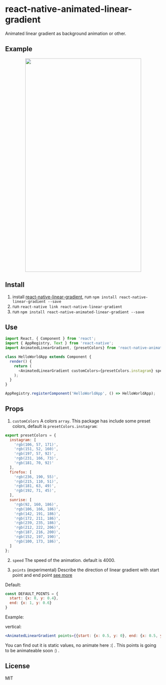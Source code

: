 # react-native-animated-linear-gradient
Animated linear gradient as background animation or other.


## Example

<p align="center">
  <img src="https://github.com/heineiuo/react-native-animated-linear-gradient/raw/master/.github/capture.gif" width=375 height=688>
<br>

## Install

1. install [react-native-linear-gradient](https://github.com/react-native-community/react-native-linear-gradient),  run `npm install react-native-linear-gradient --save` 
2. run `react-native link react-native-linear-gradient`
3. run `npm install react-native-animated-linear-gradient --save`


## Use

```javascript
import React, { Component } from 'react';
import { AppRegistry, Text } from 'react-native';
import AnimatedLinearGradient, {presetColors} from 'react-native-animated-linear-gradient'

class HelloWorldApp extends Component {
  render() {
    return (
      <AnimatedLinearGradient customColors={presetColors.instagram} speed={4000}/>
    );
  }
}

AppRegistry.registerComponent('HelloWorldApp', () => HelloWorldApp);
```

## Props

1. `customColors`
A colors `array`. This package has include some preset colors, default is `presetColors.instagram`:

```javascript
export presetColors = {
  instagram: [
    'rgb(106, 57, 171)',
    'rgb(151, 52, 160)',
    'rgb(197, 57, 92)',
    'rgb(231, 166, 73)',
    'rgb(181, 70, 92)'
  ],
  firefox: [
    'rgb(236, 190, 55)',
    'rgb(215, 110, 51)',
    'rgb(181, 63, 49)',
    'rgb(192, 71, 45)',
  ],
  sunrise: [
    'rgb(92, 160, 186)',
    'rgb(106, 166, 186)',
    'rgb(142, 191, 186)',
    'rgb(172, 211, 186)',
    'rgb(239, 235, 186)',
    'rgb(212, 222, 206)',
    'rgb(187, 216, 200)',
    'rgb(152, 197, 190)',
    'rgb(100, 173, 186)',
  ]
};
```

2. `speed`
The speed of the animation. default is 4000.

3. `points` (experimental)
Describe the direction of linear gradient with start point and end point [see more](https://github.com/react-native-community/react-native-linear-gradient#start)

Default: 
```js
const DEFAULT_POINTS = {
  start: {x: 0, y: 0.4}, 
  end: {x: 1, y: 0.6}
}
```

Example:

vertical: 
```jsx
<AnimatedLinearGradient points={{start: {x: 0.5, y: 0}, end: {x: 0.5, y: 1}}}/>
```

You can find out it is static values, no animate here :( . This points is going to be animateable soon :) .


## License

MIT